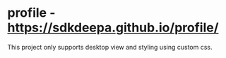# profile - https://sdkdeepa.github.io/profile/
This project only supports desktop view and styling using custom css.

